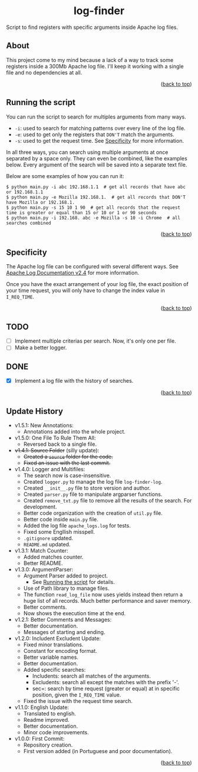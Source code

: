 <div id='top'></div>

<div align='center'>

# log-finder
</div>


Script to find registers with specific arguments inside Apache log files.

<div id='about'></div>

## About
This project come to my mind because a lack of a way to track some registers inside a 300Mb Apache log file.
I'll keep it working with a single file and no dependencies at all.

<p align='right'>(<a href='#top'>back to top</a>)</p>

<div id='running'></div>

## Running the script
You can run the script to search for multiples arguments from many ways.

* `-i`: used to search for matching patterns over every line of the log file.
* `-e`: used to get only the registers that `DON'T` match the arguments.
* `-s`: used to get the request time. See <a href="#specif">Specificity</a> for more information.

In all three ways, you can search using multiple arguments at once separated by a space only. They can even be combined, like the examples below.
Every argument of the search will be saved into a separate text file.

Below are some examples of how you can run it:
```
$ python main.py -i abc 192.168.1.1  # get all records that have abc or 192.168.1.1
$ python main.py -e Mozilla 192.168.1.  # get all records that DON'T have Mozilla or 192.168.1.
$ python main.py -s 15 10 1 90  # get all records that the request time is greater or equal than 15 or 10 or 1 or 90 seconds
$ python main.py -i 192.168. abc -e Mozilla -s 10 -i Chrome  # all searches combined
```

<p align='right'>(<a href='#top'>back to top</a>)</p>


<div id='specif'></div>

## Specificity
The Apache log file can be configured with several different ways. See <a href="https://httpd.apache.org/docs/2.4/logs.html" target="_blank">Apache Log Documentation v2.4</a> for more information.

Once you have the exact arrangement of your log file, the exact position of your time request, you will only have to change the index value in `I_REQ_TIME`.

<p align='right'>(<a href='#top'>back to top</a>)</p>


<div id='todo'></div>

## TODO
* [ ] Implement multiple criterias per search. Now, it's only one per file.
* [ ] Make a better logger.

<div id='done'></div>

## DONE
* [X] Implement a log file with the history of searches.

<p align='right'>(<a href='#top'>back to top</a>)</p>


<div id='history'></div>

## Update History
* v1.5.1: New Annotations:
    * Annotations added into the whole project.
* v1.5.0: One File To Rule Them All:
    * Reversed back to a single file.
* ~~v1.4.1: Source Folder~~ (silly update):
    * ~~Created a `source` folder for the code.~~
    * ~~Fixed an issue with the last commit.~~
* v1.4.0: Logger and Multifiles:
    * The search now is case-insensitive.
    * Created `logger.py` to manage the log file `log-finder-log`.
    * Created `__init__.py` file to store version and author.
    * Created `parser.py` file to manipulate argparser functions.
    * Created `remove_txt.py` file to remove all the results of the search. For development.
    * Better code organization with the creation of `util.py` file.
    * Better code inside `main.py` file.
    * Added the log file `apache_logs.log` for tests.
    * Fixed some Engllish misspell.
    * `.gitignore` updated.
    * `README.md` updated.
* v1.3.1: Match Counter:
    * Added matches counter.
    * Better README.
* v1.3.0: ArgumentParser:
    * Argument Parser added to project.
        * See <a href="#running">Running the script</a> for details.
    * Use of Path library to manage files.
    * The function `read_log_file` now uses yields instead then return a huge list of all records. Much better performance and saver memory.
    * Better comments.
    * Now shows the execution time at the end.
* v1.2.1: Better Comments and Messages:
    * Better documentation.
    * Messages of starting and ending.
* v1.2.0: Includent Excludent Update:
    * Fixed minor translations.
    * Constant for encoding format.
    * Better variable names.
    * Better documentation.
    * Added specific searches:
        * Includents: search all matches of the arguments.
        * Excludents: search all except the matches with the prefix '-'.
        * sec=: search by time request (greater or equal) at in specific position, given the `I_REQ_TIME` value.
    * Fixed the issue with the request time search.
* v1.1.0: English Update:
    * Translated to english.
    * Readme improved.
    * Better documentation.
    * Minor code improvements.
* v1.0.0: First Commit:
    * Repository creation.
    * First version added (in Portuguese and poor documentation).

<p align='right'>(<a href='#top'>back to top</a>)</p>
